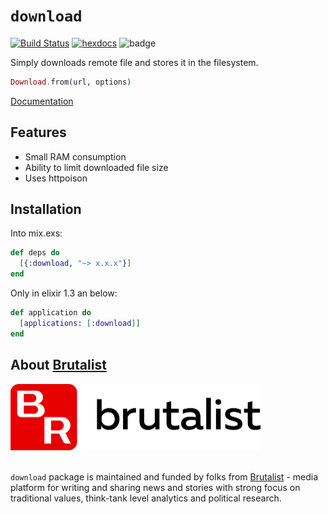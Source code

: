 # `download`

[![Build Status](https://travis-ci.org/asiniy/download.svg?branch=master)](https://travis-ci.org/asiniy/download)
[![hexdocs](https://img.shields.io/badge/hex-docs-brightgreen.svg)](https://hexdocs.pm/download/Download.html#from/2)
![badge](https://img.shields.io/hexpm/v/download.svg)

Simply downloads remote file and stores it in the filesystem.

``` elixir
Download.from(url, options)
```

[Documentation](https://hexdocs.pm/download/Download.html#from/2)

## Features

* Small RAM consumption
* Ability to limit downloaded file size
* Uses httpoison

## Installation
Into mix.exs:
```elixir
def deps do
  [{:download, "~> x.x.x"}]
end
```
Only in elixir 1.3 an below:
``` elixir
def application do
  [applications: [:download]]
end
```

## About [Brutalist](https://brutalist.press)

<a href="https://brutalist.press">
  <img src="https://github.com/asiniy/download/blob/master/brutalist_logo.png"
  width="400"
  height="106"
  alt="Brutalist">
</a>
<br /><br />

`download` package is maintained and funded by folks from [Brutalist](https://brutalist.press) - media platform for writing and sharing news and stories with strong focus on traditional values, think-tank level analytics and political research.
